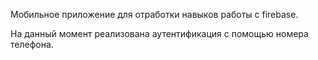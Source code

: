 Мобильное приложение для отработки навыков работы с firebase. 

На данный момент реализована аутентификация с помощью номера телефона.
